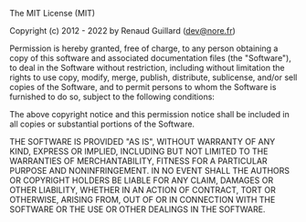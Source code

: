 The MIT License (MIT)

Copyright (c) 2012 - 2022 by Renaud Guillard (dev@nore.fr)

Permission is hereby granted, free of charge, 
to any person obtaining a copy of this software and associated documentation files (the "Software"), 
to deal in the Software without restriction, including without limitation the rights to use
copy, modify, merge, publish, distribute, sublicense, and/or sell copies of the Software, 
and to permit persons to whom the Software is furnished to do so, subject to the following conditions:

The above copyright notice and this permission notice shall be included in all copies or substantial portions of the Software.

THE SOFTWARE IS PROVIDED "AS IS", WITHOUT WARRANTY OF ANY KIND, 
EXPRESS OR IMPLIED, INCLUDING BUT NOT LIMITED TO THE WARRANTIES OF MERCHANTABILITY, 
FITNESS FOR A PARTICULAR PURPOSE AND NONINFRINGEMENT. 
IN NO EVENT SHALL THE AUTHORS OR COPYRIGHT HOLDERS BE LIABLE FOR ANY CLAIM, 
DAMAGES OR OTHER LIABILITY, WHETHER IN AN ACTION OF CONTRACT, TORT OR OTHERWISE, 
ARISING FROM, OUT OF OR IN CONNECTION WITH THE SOFTWARE OR THE USE OR OTHER DEALINGS IN THE SOFTWARE.
